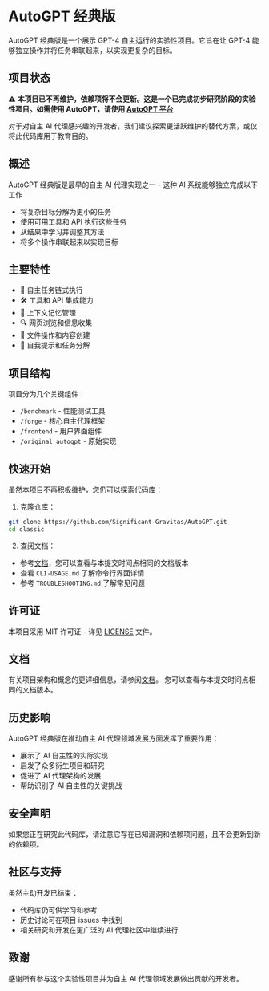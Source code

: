 # AutoGPT 经典版

AutoGPT 经典版是一个展示 GPT-4 自主运行的实验性项目。它旨在让 GPT-4 能够独立操作并将任务串联起来，以实现更复杂的目标。

## 项目状态
⚠️ **本项目已不再维护，依赖项将不会更新。这是一个已完成初步研究阶段的实验性项目。如需使用 AutoGPT，请使用 [AutoGPT 平台](/autogpt_platform)**

对于对自主 AI 代理感兴趣的开发者，我们建议探索更活跃维护的替代方案，或仅将此代码库用于教育目的。

## 概述
AutoGPT 经典版是最早的自主 AI 代理实现之一 - 这种 AI 系统能够独立完成以下工作：
- 将复杂目标分解为更小的任务
- 使用可用工具和 API 执行这些任务
- 从结果中学习并调整其方法
- 将多个操作串联起来以实现目标

## 主要特性
- 🔄 自主任务链式执行
- 🛠 工具和 API 集成能力
- 💾 上下文记忆管理
- 🔍 网页浏览和信息收集
- 📝 文件操作和内容创建
- 🔄 自我提示和任务分解

## 项目结构
项目分为几个关键组件：
- `/benchmark` - 性能测试工具
- `/forge` - 核心自主代理框架
- `/frontend` - 用户界面组件
- `/original_autogpt` - 原始实现

## 快速开始
虽然本项目不再积极维护，您仍可以探索代码库：

1. 克隆仓库：
```bash
git clone https://github.com/Significant-Gravitas/AutoGPT.git
cd classic
```

2. 查阅文档：
- 参考[文档](https://docs.agpt.co)，您可以查看与本提交时间点相同的文档版本
- 查看 `CLI-USAGE.md` 了解命令行界面详情
- 参考 `TROUBLESHOOTING.md` 了解常见问题

## 许可证
本项目采用 MIT 许可证 - 详见 [LICENSE](LICENSE) 文件。

## 文档
有关项目架构和概念的更详细信息，请参阅[文档](https://docs.agpt.co)。
您可以查看与本提交时间点相同的文档版本。

## 历史影响
AutoGPT 经典版在推动自主 AI 代理领域发展方面发挥了重要作用：
- 展示了 AI 自主性的实际实现
- 启发了众多衍生项目和研究
- 促进了 AI 代理架构的发展
- 帮助识别了 AI 自主性的关键挑战

## 安全声明
如果您正在研究此代码库，请注意它存在已知漏洞和依赖项问题，且不会更新到新的依赖项。

## 社区与支持
虽然主动开发已结束：
- 代码库仍可供学习和参考
- 历史讨论可在项目 issues 中找到
- 相关研究和开发在更广泛的 AI 代理社区中继续进行

## 致谢
感谢所有参与这个实验性项目并为自主 AI 代理领域发展做出贡献的开发者。

